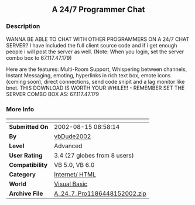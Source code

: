 ﻿<div align="center">

## A 24/7 Programmer Chat


</div>

### Description

WANNA BE ABLE TO CHAT WITH OTHER PROGRAMMERS ON A 24/7 CHAT SERVER? I have included the full client source code and if i get enough people i will post the server as well. (Note: When you login, set the server combo box to 67.117.47.179)

Here are the features: Multi-Room Support, Whispering between channels, Instant Messaging, emoting, hyperlinks in rich text box, emote icons (coming soon), direct connections, send code snipit and a lag monitor like bnet. THIS DOWNLOAD IS WORTH YOUR WHILE!!! - REMEMBER SET THE SERVER COMBO BOX AS: 67.117.47.179
 
### More Info
 


<span>             |<span>
---                |---
**Submitted On**   |2002-08-15 08:58:14
**By**             |[vbDude2002](https://github.com/Planet-Source-Code/PSCIndex/blob/master/ByAuthor/vbdude2002.md)
**Level**          |Advanced
**User Rating**    |3.4 (27 globes from 8 users)
**Compatibility**  |VB 5\.0, VB 6\.0
**Category**       |[Internet/ HTML](https://github.com/Planet-Source-Code/PSCIndex/blob/master/ByCategory/internet-html__1-34.md)
**World**          |[Visual Basic](https://github.com/Planet-Source-Code/PSCIndex/blob/master/ByWorld/visual-basic.md)
**Archive File**   |[A\_24\_7\_Pro1186448152002\.zip](https://github.com/Planet-Source-Code/vbdude2002-a-24-7-programmer-chat__1-37975/archive/master.zip)








